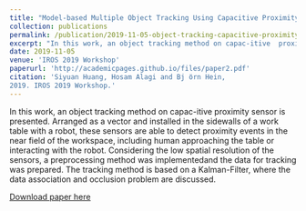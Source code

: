 ```yaml
---
title: "Model-based Multiple Object Tracking Using Capacitive Proximity Sensors"
collection: publications
permalink: /publication/2019-11-05-object-tracking-capacitive-proximity-sensors
excerpt: "In this work, an object tracking method on capac-itive  proximity sensor is presented. Arranged as a vector and installed  in the sidewalls of a work table with a robot, the sesensors are able to detect proximity events in  the near field of the workspace, including human approaching the table or interacting with the robot."
date: 2019-11-05
venue: 'IROS 2019 Workshop'
paperurl: 'http://academicpages.github.io/files/paper2.pdf'
citation: 'Siyuan Huang, Hosam Alagi and Bj ̈orn Hein,
2019. IROS 2019 Workshop.'
---
```


 In this work, an object tracking method on capac-itive proximity  sensor is presented. Arranged  as  a vector and installed  in  the  sidewalls of a work table with a  robot, these sensors are able  to  detect proximity events in the  near field of the workspace,  including human approaching  the  table or interacting with the  robot. Considering the low spatial resolution of the sensors, a preprocessing method was implementedand the data for tracking was prepared. The tracking method is based on a Kalman-Filter, where the data association and occlusion problem are discussed.



[Download paper here](https://hri.iit.it/storage/iros-workshop2019/IROS-EPHRC_2019_paper_1.pdf)
